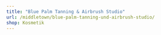 ```yaml
---
title: "Blue Palm Tanning & Airbrush Studio"
url: /middletown/blue-palm-tanning-und-airbrush-studio/
shop: Kosmetik
---
```

